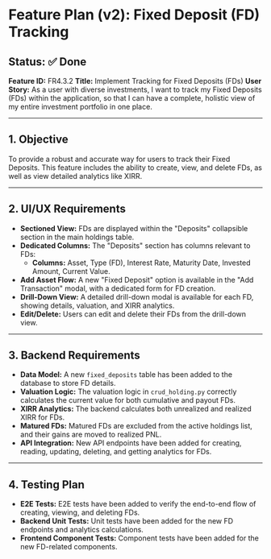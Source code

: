 # Feature Plan (v2): Fixed Deposit (FD) Tracking

**Status: ✅ Done**
---
**Feature ID:** FR4.3.2
**Title:** Implement Tracking for Fixed Deposits (FDs)
**User Story:** As a user with diverse investments, I want to track my Fixed Deposits (FDs) within the application, so that I can have a complete, holistic view of my entire investment portfolio in one place.

---

## 1. Objective

To provide a robust and accurate way for users to track their Fixed Deposits. This feature includes the ability to create, view, and delete FDs, as well as view detailed analytics like XIRR.

---

## 2. UI/UX Requirements

*   **Sectioned View:** FDs are displayed within the "Deposits" collapsible section in the main holdings table.
*   **Dedicated Columns:** The "Deposits" section has columns relevant to FDs:
    *   **Columns:** Asset, Type (FD), Interest Rate, Maturity Date, Invested Amount, Current Value.
*   **Add Asset Flow:** A new "Fixed Deposit" option is available in the "Add Transaction" modal, with a dedicated form for FD creation.
*   **Drill-Down View:** A detailed drill-down modal is available for each FD, showing details, valuation, and XIRR analytics.
*   **Edit/Delete:** Users can edit and delete their FDs from the drill-down view.

---

## 3. Backend Requirements

*   **Data Model:** A new `fixed_deposits` table has been added to the database to store FD details.
*   **Valuation Logic:** The valuation logic in `crud_holding.py` correctly calculates the current value for both cumulative and payout FDs.
*   **XIRR Analytics:** The backend calculates both unrealized and realized XIRR for FDs.
*   **Matured FDs:** Matured FDs are excluded from the active holdings list, and their gains are moved to realized PNL.
*   **API Integration:** New API endpoints have been added for creating, reading, updating, deleting, and getting analytics for FDs.

---

## 4. Testing Plan

*   **E2E Tests:** E2E tests have been added to verify the end-to-end flow of creating, viewing, and deleting FDs.
*   **Backend Unit Tests:** Unit tests have been added for the new FD endpoints and analytics calculations.
*   **Frontend Component Tests:** Component tests have been added for the new FD-related components.

